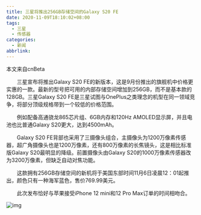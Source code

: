 ```yaml
---
title: 三星将推出256GB存储空间的Galaxy S20 FE
date: 2020-11-09T18:10:02+08:00
tags:
  - 三星
  - 传感器
categories:
  - 新闻
abbrlink:
---
```


本文来自cnBeta

　　三星宣布将推出Galaxy S20 FE的新版本，这是9月份推出的旗舰机中价格更实惠的一款。最新的型号把可用的内部存储空间增加到256GB，而不是基本款的128GB。三星Galaxy S20 FE是三星试图与OnePlus之类理念的机型在同一领域竞争，将部分顶级规格带到一个较低的价格范围。

　　例如配备高通骁龙865芯片组、6GB内存和120Hz AMOLED显示屏，并且电池也比普通Galaxy S20更大，达到4500mAh。

　　Galaxy S20 FE背部也采用了三摄像头组合，主摄像头为1200万像素传感器，超广角摄像头也是1200万像素，还有800万像素的长焦镜头，这是相比标准版Galaxy S20最明显的降级。前置摄像头由Galaxy S20的1000万像素传感器改为3200万像素，但缺乏自动对焦功能。

　　这款拥有256GB存储空间的新机将于美国东部时间11月6日凌晨12：01起推出，颜色只有一种海军蓝色，售价769.99美元。

　　此次发布恰好与苹果接受iPhone 12 mini和12 Pro Max订单的时间相吻合。

![img](https://cdn.jsdelivr.net/gh/yakeing/Documentation@main/Hexo/images/bcd3-kcpxnwv7031688.jpg)